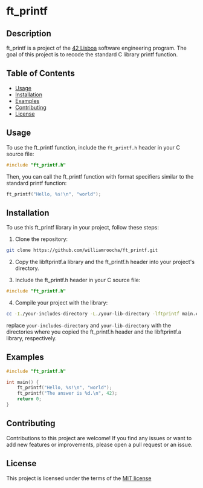 # ft_printf

## Description

ft_printf is a project of the <a href="https://42lisboa.com/" target="_blank" rel="noopener noreferrer">42 Lisboa</a> software engineering program. The goal of this project is to recode the standard C library printf function.

## Table of Contents

- [Usage](#usage)
- [Installation](#installation)
- [Examples](#examples)
- [Contributing](#contributing)
- [License](#license)

## Usage

To use the ft_printf function, include the `ft_printf.h` header in your C source file:

```c
#include "ft_printf.h"
```

Then, you can call the ft_printf function with format specifiers similar to the standard printf function:

```c
ft_printf("Hello, %s!\n", "world");
```

## Installation

To use this ft_printf library in your project, follow these steps:

1. Clone the repository:

```bash
git clone https://github.com/williamroocha/ft_printf.git
```

2. Copy the libftprintf.a library and the ft_printf.h header into your project's directory.

3. Include the ft_printf.h header in your C source file:
    
```c
#include "ft_printf.h"
```

4. Compile your project with the library:

```bash
cc -I./your-includes-directory -L./your-lib-directory -lftprintf main.c -o your_executable
```
replace `your-includes-directory` and `your-lib-directory` with the directories where you copied the ft_printf.h header and the libftprintf.a library, respectively.

## Examples

```c
#include "ft_printf.h"

int main() {
    ft_printf("Hello, %s!\n", "world");
    ft_printf("The answer is %d.\n", 42);
    return 0;
}
```

## Contributing
Contributions to this project are welcome! If you find any issues or want to add new features or improvements, please open a pull request or an issue.

## License
This project is licensed under the terms of the [MIT license](https://opensource.org/license/mit/)